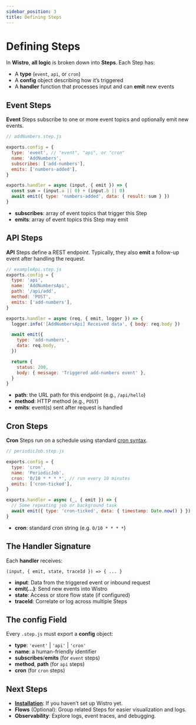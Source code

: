 ```yaml
---
sidebar_position: 3
title: Defining Steps
---
```


# Defining Steps

In **Wistro**, **all logic** is broken down into **Steps**. Each Step has:

- A **type** (`event`, `api`, or `cron`)
- A **config** object describing how it’s triggered
- A **handler** function that processes input and can **emit** new events

## Event Steps

**Event** Steps subscribe to one or more event topics and optionally emit new events.

```js
// addNumbers.step.js

exports.config = {
  type: 'event', // "event", "api", or "cron"
  name: 'AddNumbers',
  subscribes: ['add-numbers'],
  emits: ['numbers-added'],
}

exports.handler = async (input, { emit }) => {
  const sum = (input.a || 0) + (input.b || 0)
  await emit({ type: 'numbers-added', data: { result: sum } })
}
```

- **subscribes**: array of event topics that trigger this Step
- **emits**: array of event topics this Step may emit

## API Steps

**API** Steps define a REST endpoint. Typically, they also **emit** a follow-up event after handling the request.

```js
// exampleApi.step.js
exports.config = {
  type: 'api',
  name: 'AddNumbersApi',
  path: '/api/add',
  method: 'POST',
  emits: ['add-numbers'],
}

exports.handler = async (req, { emit, logger }) => {
  logger.info('[AddNumbersApi] Received data', { body: req.body })

  await emit({
    type: 'add-numbers',
    data: req.body,
  })

  return {
    status: 200,
    body: { message: 'Triggered add-numbers event' },
  }
}
```

- **path**: the URL path for this endpoint (e.g., `/api/hello`)
- **method**: HTTP method (e.g., `POST`)
- **emits**: event(s) sent after request is handled

## Cron Steps

**Cron** Steps run on a schedule using standard [cron syntax](https://crontab.guru/).

```js
// periodicJob.step.js

exports.config = {
  type: 'cron',
  name: 'PeriodicJob',
  cron: '0/10 * * * *', // run every 10 minutes
  emits: ['cron-ticked'],
}

exports.handler = async (_, { emit }) => {
  // Some repeating job or background task
  await emit({ type: 'cron-ticked', data: { timestamp: Date.now() } })
}
```

- **cron**: standard cron string (e.g. `0/10 * * * *`)

## The Handler Signature

Each **handler** receives:

```
(input, { emit, state, traceId }) => { ... }
```

- **input**: Data from the triggered event or inbound request
- **emit(...)**: Send new events into Wistro
- **state**: Access or store flow state (if configured)
- **traceId**: Correlate or log across multiple Steps

## The config Field

Every `.step.js` must export a **config** object:

- **type**: `'event'` | `'api'` | `'cron'`
- **name**: a human-friendly identifier
- **subscribes**/**emits** (for `event` steps)
- **method**, **path** (for `api` steps)
- **cron** (for `cron` steps)

## Next Steps

- **[Installation](./installation.md)**: If you haven’t set up Wistro yet.
- **Flows** (Optional): Group related Steps for easier visualization and logs.
- **Observability**: Explore logs, event traces, and debugging.
